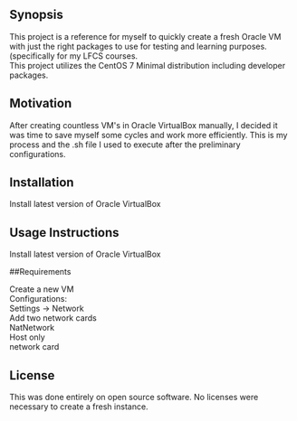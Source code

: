 ## Synopsis  

This project is a reference for myself to quickly create a fresh Oracle VM with just the right packages to use for testing and learning purposes. (specifically for my LFCS courses.  
This project utilizes the CentOS 7 Minimal distribution including developer packages.  

## Motivation  

After creating countless VM's in Oracle VirtualBox manually, I decided it was time to save myself some cycles and work more efficiently. This is my process and the .sh file I used to execute after the preliminary configurations.  

## Installation  

Install latest version of Oracle VirtualBox  

## Usage Instructions  

Install latest version of Oracle VirtualBox  

##Requirements  

Create a new VM  
Configurations:  
Settings  -> Network  
Add two network cards  
NatNetwork  
Host only  
network card  

## License  

This was done entirely on open source software. No licenses were necessary to create a fresh instance.  
